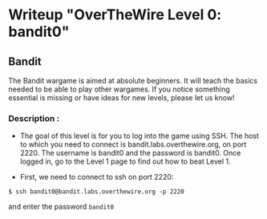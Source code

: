 # Writeup "OverTheWire Level 0: bandit0"

## Bandit
The Bandit wargame is aimed at absolute beginners. It will teach the basics needed to be able to play other wargames. If you notice something essential is missing or have ideas for new levels, please let us know!


### Description : 
- The goal of this level is for you to log into the game using SSH. The host to which you need to connect is bandit.labs.overthewire.org, on port 2220. The username is bandit0 and the password is bandit0. Once logged in, go to the Level 1 page to find out how to beat Level 1.


- First, we need to connect to ssh on port 2220: 
```
$ ssh bandit0@bandit.labs.overthewire.org -p 2220
```
and enter the password `bandit0`


